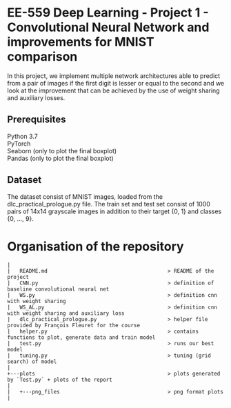 # EE-559 Deep Learning - Project 1 - Convolutional Neural Network and improvements for MNIST comparison

In this project, we implement multiple network architectures able to predict from a pair of images if the first digit is lesser or equal to the second and we look at the improvement that can be achieved by the use of weight sharing and auxiliary losses. 

## Prerequisites
Python 3.7 <br/>
PyTorch <br/>
Seaborn (only to plot the final boxplot) <br/>
Pandas (only to plot the final boxplot) <br/>

## Dataset 
The dataset consist of MNIST images, loaded from the dlc_practical_prologue.py file. The train set and test set consist of 1000 pairs of 14x14 grayscale images in addition to their target {0, 1} and classes {0, ..., 9}. 

# Organisation of the repository

```
|
|   README.md                                       > README of the project  
|   CNN.py                                          > definition of baseline convolutional neural net
|   WS.py                                           > definition cnn with weight sharing
|   WS_AL.py                                        > definition cnn with weight sharing and auxiliary loss
|   dlc_practical_prologue.py                       > helper file provided by François Fleuret for the course
|   helper.py                                       > contains functions to plot, generate data and train model
|   test.py                                         > runs our best model 
|   tuning.py                                       > tuning (grid search) of model
|   
+---plots                                           > plots generated by `Test.py` + plots of the report
|
|   +---png_files                                   > png format plots 			                              
|
```  
